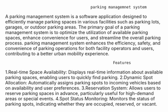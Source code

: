                                           parking managemnet system   

A parking management system is a software application designed to efficiently manage parking spaces in various facilities such as parking lots, garages, or outdoor parking areas. The primary goal of a parking management system is to optimize the utilization of available parking spaces, enhance convenience for users, and streamline the overall parking process. parking management system enhances the efficiency, safety, and convenience of parking operations for both facility operators and users, contributing to a better urban mobility experience.

                                                    Features 

1.Real-time Space Availability: Displays real-time information about available parking spaces, enabling users to quickly find parking.
2.Dynamic Spot Allocation: Automatically assigns parking spots to incoming vehicles based on availability and user preferences.
3.Reservation System: Allows users to reserve parking spaces in advance, particularly useful for high-demand areas or special events.
4.Spot Status Monitoring: Monitors the status of parking spots, indicating whether they are occupied, reserved, or vacant.
